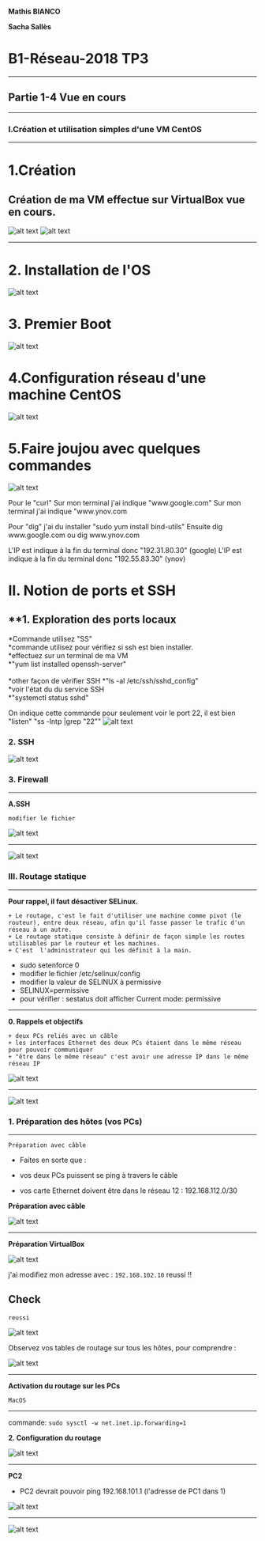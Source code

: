 <meta charset="UTF-8">

**Mathis BIANCO**

**Sacha Sallès**

# B1-Réseau-2018 TP3
-----------------

## Partie 1-4 Vue en cours
-----------------

### I.Création et utilisation simples d'une VM CentOS
*********************************************************
# 1.Création
  Création de ma VM effectue sur VirtualBox vue en cours.
-----------------
![alt text](CENTOS.png "githup")
![alt text](CENTOS3.png "TYPE NAT")

-----------------
# 2. Installation de l'OS
![alt text](CENTOS2.png "ensemble des caractérisations de ma VM")


# 3. Premier Boot
![alt text](CENTOS4.png "Désactivez SElinux")


# 4.Configuration réseau d'une machine CentOS
![alt text](CENTOS5.png "CONFIGterminale")

# 5.Faire joujou avec quelques commandes
![alt text](CENTOS6.png "PING")

<p>Pour le "curl"
Sur mon terminal j'ai indique "www.google.com"
Sur mon terminal j'ai indique "www.ynov.com

<p>Pour "dig"
j'ai du installer "sudo yum install bind-utils"
Ensuite dig www.google.com ou
dig www.ynov.com

L'IP est indique à la fin du terminal donc "192.31.80.30" (google)
L'IP est indique à la fin du terminal donc "192.55.83.30" (ynov)


# II. Notion de ports et SSH
**1. Exploration des ports locaux
-----------------
*Commande utilisez "SS" <br>
*commande utilisez pour vérifiez si ssh est bien installer. <br>
*effectuez sur un terminal de ma VM<br>
*"yum list installed openssh-server"
<br>
<br>
*other façon de vérifier SSH
*"ls -al /etc/ssh/sshd_config"
<br>
*voir l'état du du service SSH <br>
*"systemctl status sshd"

On indique cette commande pour seulement voir le port 22, il est bien "listen"
"ss -lntp |grep "22""
![alt text](CENTOS7.png "SSH")


### 2. SSH

![alt text](CENTOS8.png "PING")


### 3. Firewall
-----------------
**A.SSH**

`modifier le fichier`


![alt text](CentOS9.png "PING")

-----------------

![alt text](CentOS10.png "PING")





### III. Routage statique
-----------------
**Pour rappel, il faut désactiver SELinux.**
```
+ Le routage, c'est le fait d'utiliser une machine comme pivot (le routeur), entre deux réseau, afin qu'il fasse passer le trafic d'un réseau à un autre.
+ Le routage statique consiste à définir de façon simple les routes utilisables par le routeur et les machines.  
+ C'est  l'administrateur qui les définit à la main.
```
+ sudo setenforce 0
+ modifier le fichier /etc/selinux/config
+ modifier la valeur de SELINUX à permissive
+ SELINUX=permissive
+ pour vérifier : sestatus doit afficher Current mode: permissive


-----------------
**0. Rappels et objectifs**
```
+ deux PCs reliés avec un câble
+ les interfaces Ethernet des deux PCs étaient dans le même réseau pour pouvoir communiquer
+ "être dans le même réseau" c'est avoir une adresse IP dans le même réseau IP
```

![alt text](Centos11.png "PING")

-----------------

![alt text](Centos12.png "PING")

### 1. Préparation des hôtes (vos PCs)
-----------------

`Préparation avec câble`

+ Faites en sorte que :

+ vos deux PCs puissent se ping à travers le câble
+ vos carte Ethernet doivent être dans le réseau 12 : 192.168.112.0/30

**Préparation avec câble**


![alt text](Centos13.png "PING")


-----------------

**Préparation VirtualBox**


![alt text](Centos14.png "PING")

j'ai modifiez mon adresse avec : `192.168.102.10`
reussi !!

**Check**
-----------------

`reussi`

![alt text](Centos15.png "PING")


Observez vos tables de routage sur tous les hôtes, pour comprendre :

![alt text](Centos16.png "PING")

-----------------

**Activation du routage sur les PCs**

`MacOS`

-----------------
commande:  `sudo sysctl -w net.inet.ip.forwarding=1`

**2. Configuration du routage**


![alt text](Centos17.png "PING")

-----------------

**PC2**

+ PC2 devrait pouvoir ping 192.168.101.1 (l'adresse de PC1 dans 1)


![alt text](Centos18.png "PING")

-----------------


![alt text](Centos19.png "PING")







